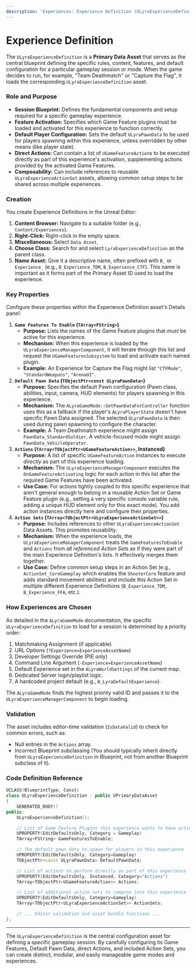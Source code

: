 ```yaml
---
description: 'Experiences: Experience Definition (ULyraExperienceDefinition)'
---
```


# Experience Definition

The `ULyraExperienceDefinition` is a **Primary Data Asset** that serves as the central blueprint defining the specific rules, content, features, and default configuration for a particular gameplay session or mode. When the game decides to run, for example, "Team Deathmatch" or "Capture the Flag", it loads the corresponding `ULyraExperienceDefinition` asset.

### Role and Purpose

* **Session Blueprint:** Defines the fundamental components and setup required for a specific gameplay experience.
* **Feature Activation:** Specifies which Game Feature plugins must be loaded and activated for this experience to function correctly.
* **Default Player Configuration:** Sets the default `ULyraPawnData` to be used for players spawning within this experience, unless overridden by other means (like player state).
* **Direct Actions:** Can contain a list of `UGameFeatureAction`s to be executed directly as part of this experience's activation, supplementing actions provided by the activated Game Features.
* **Composability:** Can include references to reusable `ULyraExperienceActionSet` assets, allowing common setup steps to be shared across multiple experiences.

### Creation

You create Experience Definitions in the Unreal Editor:

1. **Content Browser:** Navigate to a suitable folder (e.g., `Content/Experiences`).
2. **Right-Click:** Right-click in the empty space.
3. **Miscellaneous:** Select `Data Asset`.
4. **Choose Class:** Search for and select `LyraExperienceDefinition` as the parent class.
5. **Name Asset:** Give it a descriptive name, often prefixed with `B_` or `Experience_` (e.g., `B_Experience_TDM`, `B_Experience_CTF`). This name is important as it forms part of the Primary Asset ID used to load the experience.

### Key Properties

Configure these properties within the Experience Definition asset's Details panel:

1. **`Game Features To Enable` (`TArray<FString>`)**
   * **Purpose:** Lists the names of the Game Feature plugins that _must_ be active for this experience.
   * **Mechanism:** When this experience is loaded by the `ULyraExperienceManagerComponent`, it will iterate through this list and request the `UGameFeaturesSubsystem` to load and activate each named plugin.
   * **Example:** An Experience for Capture the Flag might list `"CTFMode"`, `"StandardWeapons"`, `"ArenaUI"`.
2. **`Default Pawn Data` (`TObjectPtr<const ULyraPawnData>`)**
   * **Purpose:** Specifies the default Pawn configuration (Pawn class, abilities, input, camera, HUD elements) for players spawning in this experience.
   * **Mechanism:** The `ALyraGameMode::GetPawnDataForController` function uses this as a fallback if the player's `ALyraPlayerState` doesn't have specific Pawn Data assigned. The selected `ULyraPawnData` is then used during pawn spawning to configure the character.
   * **Example:** A Team Deathmatch experience might assign `PawnData_StandardSoldier`. A vehicle-focused mode might assign `PawnData_VehicleOperator`.
3. **`Actions` (`TArray<TObjectPtr<UGameFeatureAction>>`, Instanced)**
   * **Purpose:** A list of specific `UGameFeatureAction` instances to execute _directly_ as part of this experience loading.
   * **Mechanism:** The `ULyraExperienceManagerComponent` executes the `OnGameFeatureActivating` logic for each action in this list after the required Game Features have been activated.
   * **Use Case:** For actions tightly coupled to this specific experience that aren't general enough to belong in a reusable Action Set or Game Feature plugin (e.g., setting a very specific console variable rule, adding a unique HUD element only for this exact mode). You add action instances directly here and configure their properties.
4. **`Action Sets` (`TArray<TObjectPtr<ULyraExperienceActionSet>>`)**
   * **Purpose:** Includes references to other `ULyraExperienceActionSet` Data Assets. This promotes reusability.
   * **Mechanism:** When the experience loads, the `ULyraExperienceManagerComponent` treats the `GameFeaturesToEnable` and `Actions` from _all referenced Action Sets_ as if they were part of the main Experience Definition's lists. It effectively merges them together.
   * **Use Case:** Define common setup steps in an Action Set (e.g., `ActionSet_CoreGameplay` which enables the `ShooterCore` feature and adds standard movement abilities) and include this Action Set in multiple different Experience Definitions (`B_Experience_TDM`, `B_Experience_FFA`, etc.).

### How Experiences are Chosen

As detailed in the `ALyraGameMode` documentation, the specific `ULyraExperienceDefinition` to load for a session is determined by a priority order:

1. Matchmaking Assignment (if applicable)
2. URL Options (`?Experience=ExperienceAssetName`)
3. Developer Settings Override (PIE only)
4. Command Line Argument (`-Experience=ExperienceAssetName`)
5. Default Experience set in the `ALyraWorldSettings` of the current map.
6. Dedicated Server login/playlist logic.
7. A hardcoded project default (e.g., `B_LyraDefaultExperience`).

The `ALyraGameMode` finds the highest priority valid ID and passes it to the `ULyraExperienceManagerComponent` to begin loading.

### Validation

The asset includes editor-time validation (`IsDataValid`) to check for common errors, such as:

* Null entries in the `Actions` array.
* Incorrect Blueprint subclassing (You should typically inherit directly from `ULyraExperienceDefinition` in Blueprint, not from another Blueprint subclass of it).

### Code Definition Reference

```cpp
UCLASS(BlueprintType, Const)
class ULyraExperienceDefinition : public UPrimaryDataAsset
{
	GENERATED_BODY()
public:
	ULyraExperienceDefinition();

	// List of Game Feature Plugins this experience wants to have active
	UPROPERTY(EditDefaultsOnly, Category = Gameplay)
	TArray<FString> GameFeaturesToEnable;

	// The default pawn data to spawn for players in this experience
	UPROPERTY(EditDefaultsOnly, Category=Gameplay)
	TObjectPtr<const ULyraPawnData> DefaultPawnData;

	// List of actions to perform directly as part of this experience
	UPROPERTY(EditDefaultsOnly, Instanced, Category="Actions")
	TArray<TObjectPtr<UGameFeatureAction>> Actions;

	// List of additional action sets to compose into this experience
	UPROPERTY(EditDefaultsOnly, Category=Gameplay)
	TArray<TObjectPtr<ULyraExperienceActionSet>> ActionSets;

	// ... Editor validation and asset bundle functions ...
};
```

***

The `ULyraExperienceDefinition` is the central configuration asset for defining a specific gameplay session. By carefully configuring its Game Features, Default Pawn Data, direct Actions, and included Action Sets, you can create distinct, modular, and easily manageable game modes and experiences.

